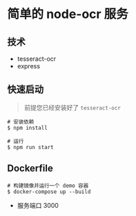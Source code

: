 # 简单的 node-ocr 服务

## 技术

- tesseract-ocr
- express

## 快速启动

> 前提您已经安装好了 `tesseract-ocr`

```shell
# 安装依赖
$ npm install

# 运行
$ npm run start
```

## Dockerfile

```shell
# 构建镜像并运行一个 demo 容器
$ docker-compose up --build
```

- 服务端口 3000